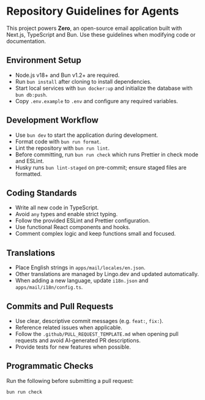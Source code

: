 # Repository Guidelines for Agents

This project powers **Zero**, an open-source email application built with Next.js, TypeScript and Bun. Use these guidelines when modifying code or documentation.

## Environment Setup
- Node.js v18+ and Bun v1.2+ are required.
- Run `bun install` after cloning to install dependencies.
- Start local services with `bun docker:up` and initialize the database with `bun db:push`.
- Copy `.env.example` to `.env` and configure any required variables.

## Development Workflow
- Use `bun dev` to start the application during development.
- Format code with `bun run format`.
- Lint the repository with `bun run lint`.
- Before committing, run `bun run check` which runs Prettier in check mode and ESLint.
- Husky runs `bun lint-staged` on pre-commit; ensure staged files are formatted.

## Coding Standards
- Write all new code in TypeScript.
- Avoid `any` types and enable strict typing.
- Follow the provided ESLint and Prettier configuration.
- Use functional React components and hooks.
- Comment complex logic and keep functions small and focused.

## Translations
- Place English strings in `apps/mail/locales/en.json`.
- Other translations are managed by Lingo.dev and updated automatically.
- When adding a new language, update `i18n.json` and `apps/mail/i18n/config.ts`.

## Commits and Pull Requests
- Use clear, descriptive commit messages (e.g. `feat:`, `fix:`).
- Reference related issues when applicable.
- Follow the `.github/PULL_REQUEST_TEMPLATE.md` when opening pull requests and avoid AI‑generated PR descriptions.
- Provide tests for new features when possible.

## Programmatic Checks
Run the following before submitting a pull request:

```bash
bun run check
```

